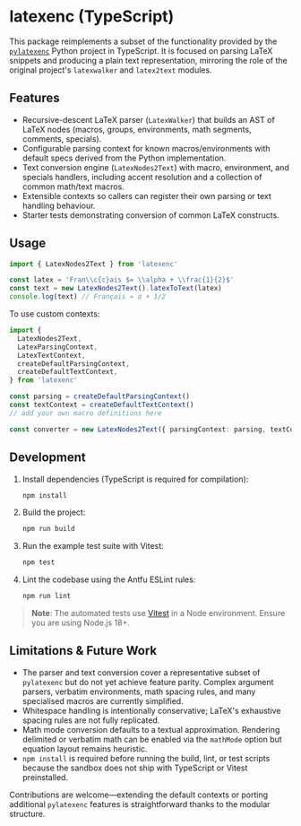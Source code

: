 # latexenc (TypeScript)

This package reimplements a subset of the functionality provided by the
[`pylatexenc`](pylatexenc-main/README.rst) Python project in TypeScript.  It is
focused on parsing LaTeX snippets and producing a plain text representation,
mirroring the role of the original project's `latexwalker` and `latex2text`
modules.

## Features

- Recursive-descent LaTeX parser (`LatexWalker`) that builds an AST of LaTeX
  nodes (macros, groups, environments, math segments, comments, specials).
- Configurable parsing context for known macros/environments with default specs
  derived from the Python implementation.
- Text conversion engine (`LatexNodes2Text`) with macro, environment, and
  specials handlers, including accent resolution and a collection of common
  math/text macros.
- Extensible contexts so callers can register their own parsing or text
  handling behaviour.
- Starter tests demonstrating conversion of common LaTeX constructs.

## Usage

```ts
import { LatexNodes2Text } from 'latexenc'

const latex = 'Fran\\c{c}ais $= \\alpha + \\frac{1}{2}$'
const text = new LatexNodes2Text().latexToText(latex)
console.log(text) // Français = α + 1/2
```

To use custom contexts:

```ts
import {
  LatexNodes2Text,
  LatexParsingContext,
  LatexTextContext,
  createDefaultParsingContext,
  createDefaultTextContext,
} from 'latexenc'

const parsing = createDefaultParsingContext()
const textContext = createDefaultTextContext()
// add your own macro definitions here

const converter = new LatexNodes2Text({ parsingContext: parsing, textContext })
```

## Development

1. Install dependencies (TypeScript is required for compilation):

   ```sh
   npm install
   ```

2. Build the project:

   ```sh
   npm run build
   ```

3. Run the example test suite with Vitest:

   ```sh
   npm test
   ```

4. Lint the codebase using the Antfu ESLint rules:

   ```sh
   npm run lint
   ```

> **Note**: The automated tests use [Vitest](https://vitest.dev/) in a Node
> environment. Ensure you are using Node.js 18+.

## Limitations & Future Work

- The parser and text conversion cover a representative subset of `pylatexenc`
  but do not yet achieve feature parity. Complex argument parsers, verbatim
  environments, math spacing rules, and many specialised macros are currently
  simplified.
- Whitespace handling is intentionally conservative; LaTeX's exhaustive spacing
  rules are not fully replicated.
- Math mode conversion defaults to a textual approximation. Rendering delimited
  or verbatim math can be enabled via the `mathMode` option but equation layout
  remains heuristic.
- `npm install` is required before running the build, lint, or test scripts
  because the sandbox does not ship with TypeScript or Vitest preinstalled.

Contributions are welcome—extending the default contexts or porting additional
`pylatexenc` features is straightforward thanks to the modular structure.
